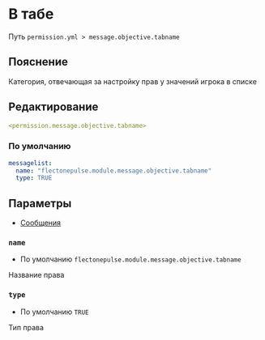 # В табе
Путь `permission.yml > message.objective.tabname`

## Пояснение
Категория, отвечающая за настройку прав у значений игрока в списке

## Редактирование
```yaml
<permission.message.objective.tabname>
```

### По умолчанию
```yaml
messagelist:
  name: "flectonepulse.module.message.objective.tabname"
  type: TRUE
```

## Параметры

- [Сообщения](/ru/message/objective/tabname/)

### `name`
- По умолчанию `flectonepulse.module.message.objective.tabname`

Название права

### `type`
- По умолчанию `TRUE`

Тип права

<!--@include: @/ru/parts/permission.md-->

